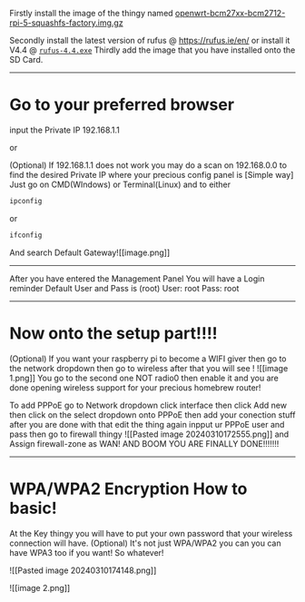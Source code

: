 
Firstly install the image of the thingy named [openwrt-bcm27xx-bcm2712-rpi-5-squashfs-factory.img.gz](https://github.com/mj22226/openwrt/releases/download/bcm2712-6.1/openwrt-bcm27xx-bcm2712-rpi-5-squashfs-factory.img.gz)

Secondly install the latest version of rufus @ https://rufus.ie/en/ or install it V4.4 @ [`rufus-4.4.exe`](https://github.com/pbatard/rufus/releases/download/v4.4/rufus-4.4.exe)
Thirdly add the image that you have installed onto the SD Card.

-------------------------------------------------------------------------------

# Go to your preferred browser 

input the Private IP 192.168.1.1

or

(Optional) If 192.168.1.1 does not work you may do a scan on 192.168.0.0 to find the desired Private IP where your precious config panel is 
[Simple way] Just go on CMD(WIndows) or Terminal(Linux) and to either 
```bat
ipconfig
```
or 
```bash
ifconfig
```

And search Default Gateway![[image.png]]

-------------------------------------------------------------------------------------------------------------
After you have entered the Management Panel You will have a Login reminder Default User and Pass is (root)
User: root
Pass: root

-------------------------------------------------------------------------------

# Now onto the setup part!!!!

(Optional) If you want your raspberry pi to become a WIFI giver then go to the network dropdown then go to wireless after that you will see !
![[image 1.png]]
You go to the second one NOT radio0 then enable it and you are done opening wireless support for your precious homebrew router!

To add PPPoE go to Network dropdown click interface then click Add new then click on the select dropdown onto PPPoE then add your conection stuff after you are done with that edit the thing again inpput ur PPPoE user and pass then go to firewall thingy ![[Pasted image 20240310172555.png]] and Assign firewall-zone as WAN!
AND BOOM YOU ARE FINALLY DONE!!!!!!!

-------------------------------------------------------------------------------

# WPA/WPA2 Encryption How to basic!

At the Key thingy you will have to put your own password that your wireless connection will have.
(Optional) It's not just WPA/WPA2 you can you can have WPA3 too if you want! So whatever!

![[Pasted image 20240310174148.png]]

![[image 2.png]]
